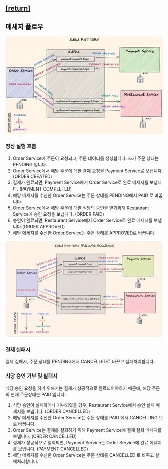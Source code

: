 ## [[return]](../README.md)

## 메세지 플로우

<p>
    <img src="../img/saga-2.png"/>
</p>

### 정상 실행 흐름

1. Order Service에 주문이 요청되고, 주문 데이터를 생성합니다. 초기 주문 상태는 PENDING 입니다.
2. Order Service에서 해당 주문에 대한 결제 요청을 Payment Service로 보냅니다. (ORDER CREATED)
3. 결제가 완료되면, Payment Service에서 Order Service로 완료 메세지를 보냅니다. (PAYMENT COMPLETED)
4. 해당 메세지를 수신한 Order Service는 주문 상태를 PENDING에서 PAID 로 바꿉니다.
5. Order Service에서 해당 주문에 대한 식당의 승인을 받기위해 Restaurant Service에 승인 요청을 보냅니다. (ORDER PAID)
6. 승인이 완료되면, Restaurant Service에서 Order Service로 완료 메세지를 보냅니다.(ORDER APPROVED)
7. 해당 메세지를 수신한 Order Service는 주문 상태를 APPROVED로 바꿉니다.

<p>
    <img src="../img/saga(failure).png"/>
</p>

### 결제 실패시

결제 실패시, 주문 상태를 PENDING에서 CANCELLED로 바꾸고 실패처리합니다.

### 식당 승인 거부 및 실패시

식당 승인 요청을 하기 위해서는 결제가 성공적으로 완료되어야하기 때문에, 해당 주문의 현재 주문상태는 PAID 입니다.

1. 식당 승인이 실패하거나 거부되었을 경우, Restaurant Service에서 승인 실패 메세지를 보냅니다. (ORDER CANCELLED)
2. 해당 메세지를 수신한 Order Service는 주문 상태를 PAID 에서 CANCELLING 으로 바꿉니다.
3. Order Service는 결제를 철회하기 위해 Payment Service에 결제 철회 메세지를 보냅니다. (ORDER CANCELLED)
3. 결제가 성공적으로 철회되면, Payment Service는 Order Service에 완료 메세지를 보냅니다. (PAYMENT CANCELLED)
4. 해당 메세지를 수신한 Order Service는 주문 상태를 CANCELLED 로 바꾸고 실패처리합니다.
